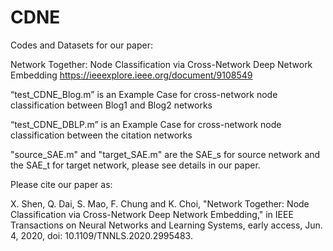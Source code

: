 # CDNE
Codes and Datasets for our paper: 

Network Together: Node Classification via Cross-Network Deep Network Embedding https://ieeexplore.ieee.org/document/9108549

“test_CDNE_Blog.m” is an Example Case for cross-network node classification between Blog1 and Blog2 networks 

“test_CDNE_DBLP.m” is an Example Case for cross-network node classification between the citation networks

"source_SAE.m" and "target_SAE.m" are the SAE_s for source network and the SAE_t for target network, please see details in our paper.



Please cite our paper as:

X. Shen, Q. Dai, S. Mao, F. Chung and K. Choi, "Network Together: Node Classification via Cross-Network Deep Network Embedding," in IEEE Transactions on Neural Networks and Learning Systems, early access, Jun. 4, 2020, doi: 10.1109/TNNLS.2020.2995483.

